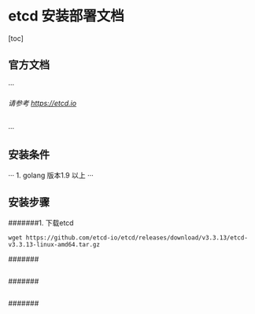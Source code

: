 # etcd 安装部署文档
[toc]
## 官方文档
···
###### 请参考 https://etcd.io
···
## 安装条件
···
	1. golang 版本1.9 以上
···
## 安装步骤
#######1. 下载etcd
```
wget https://github.com/etcd-io/etcd/releases/download/v3.3.13/etcd-v3.3.13-linux-amd64.tar.gz
```
#######
``` 
```
#######
```
```
#######

